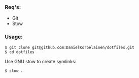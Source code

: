 ### Req's:
- Git
- Stow

### Usage:

```
$ git clone git@github.com:DanielKorbelainen/dotfiles.git
$ cd dotfiles
```

Use GNU stow to create symlinks:
```
$ stow .
```
